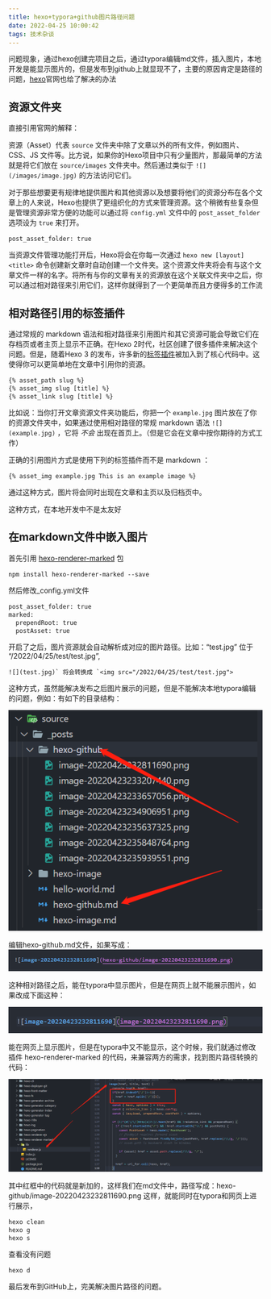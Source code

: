 ```yaml
---
title: hexo+typora+github图片路径问题
date: 2022-04-25 10:00:42
tags: 技术杂谈
---
```


问题现象，通过hexo创建完项目之后，通过typora编辑md文件，插入图片，本地开发是能显示图片的，但是发布到github上就显现不了，主要的原因肯定是路径的问题，[hexo](https://hexo.io/zh-cn/docs/asset-folders)官网也给了解决的办法

## 资源文件夹

直接引用官网的解释：

资源（Asset）代表 `source` 文件夹中除了文章以外的所有文件，例如图片、CSS、JS 文件等。比方说，如果你的Hexo项目中只有少量图片，那最简单的方法就是将它们放在 `source/images` 文件夹中。然后通过类似于 `![](/images/image.jpg)` 的方法访问它们。

对于那些想要更有规律地提供图片和其他资源以及想要将他们的资源分布在各个文章上的人来说，Hexo也提供了更组织化的方式来管理资源。这个稍微有些复杂但是管理资源非常方便的功能可以通过将 `config.yml` 文件中的 `post_asset_folder` 选项设为 `true` 来打开。

```
post_asset_folder: true
```

当资源文件管理功能打开后，Hexo将会在你每一次通过 `hexo new [layout] <title>` 命令创建新文章时自动创建一个文件夹。这个资源文件夹将会有与这个文章文件一样的名字。将所有与你的文章有关的资源放在这个关联文件夹中之后，你可以通过相对路径来引用它们，这样你就得到了一个更简单而且方便得多的工作流

## 相对路径引用的标签插件

通过常规的 markdown 语法和相对路径来引用图片和其它资源可能会导致它们在存档页或者主页上显示不正确。在Hexo 2时代，社区创建了很多插件来解决这个问题。但是，随着Hexo 3 的发布，许多新的[标签插件](https://hexo.io/docs/tag-plugins#Include-Assets)被加入到了核心代码中。这使得你可以更简单地在文章中引用你的资源。

```
{% asset_path slug %}
{% asset_img slug [title] %}
{% asset_link slug [title] %}
```

比如说：当你打开文章资源文件夹功能后，你把一个 `example.jpg` 图片放在了你的资源文件夹中，如果通过使用相对路径的常规 markdown 语法 `![](example.jpg)` ，它将 *不会* 出现在首页上。（但是它会在文章中按你期待的方式工作）

正确的引用图片方式是使用下列的标签插件而不是 markdown ：

```
{% asset_img example.jpg This is an example image %}
```

通过这种方式，图片将会同时出现在文章和主页以及归档页中。

这种方式，在本地开发中不是太友好

## 在markdown文件中嵌入图片

首先引用 [hexo-renderer-marked](https://github.com/hexojs/hexo-renderer-marked) 包

```
npm install hexo-renderer-marked --save
```

然后修改_config.yml文件

```
post_asset_folder: true
marked:
  prependRoot: true
  postAsset: true
```

开启了之后，图片资源就会自动解析成对应的图片路径。比如：“test.jpg” 位于 “/2022/04/25/test/test.jpg”,

```
![](test.jpg)` 将会转换成 `<img src="/2022/04/25/test/test.jpg">
```

这种方式，虽然能解决发布之后图片展示的问题，但是不能解决本地typora编辑的问题，例如：有如下的目录结构：

![image-20220425100849334](../images/image-20220425100849334.png)

编辑hexo-github.md文件，如果写成：![image-20220425100939907](hexo-image/image-20220425100939907.png)

这种相对路径之后，能在typora中显示图片，但是在网页上就不能展示图片，如果改成下面这种：

![image-20220425101023160](hexo-image/image-20220425101023160.png)

能在网页上显示图片，但是在typora中又不能显示，这个时候，我们就通过修改插件 hexo-renderer-marked 的代码，来兼容两方的需求，找到图片路径转换的代码：

![image-20220425101222552](hexo-image/image-20220425101222552.png)

其中红框中的代码就是新加的，这样我们在md文件中，路径写成：hexo-github/image-20220423232811690.png 这样，就能同时在typora和网页上进行展示，

```
hexo clean
hexo g
hexo s
```

查看没有问题

```
hexo d
```

最后发布到GitHub上，完美解决图片路径的问题。
